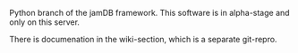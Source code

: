 Python branch of the jamDB framework. This software is in alpha-stage and only 
on this server.

There is documenation in the wiki-section, which is a separate git-repro.

